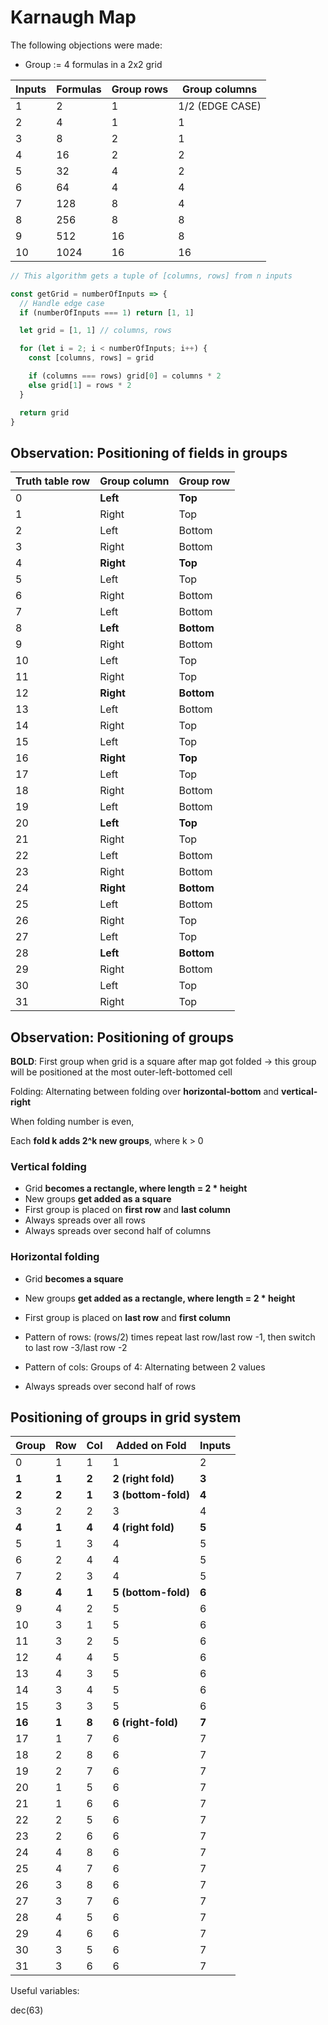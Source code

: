 # Karnaugh Map

The following objections were made:

* Group := 4 formulas in a 2x2 grid

| Inputs | Formulas | Group rows | Group columns   |
| ------ | -------- | ---------- | --------------- |
| 1      | 2        | 1          | 1/2 (EDGE CASE) |
| 2      | 4        | 1          | 1               |
| 3      | 8        | 2          | 1               |
| 4      | 16       | 2          | 2               |
| 5      | 32       | 4          | 2               |
| 6      | 64       | 4          | 4               |
| 7      | 128      | 8          | 4               |
| 8      | 256      | 8          | 8               |
| 9      | 512      | 16         | 8               |
| 10     | 1024     | 16         | 16              |

```js
// This algorithm gets a tuple of [columns, rows] from n inputs

const getGrid = numberOfInputs => {
  // Handle edge case
  if (numberOfInputs === 1) return [1, 1]

  let grid = [1, 1] // columns, rows

  for (let i = 2; i < numberOfInputs; i++) {
    const [columns, rows] = grid

    if (columns === rows) grid[0] = columns * 2
    else grid[1] = rows * 2
  }

  return grid
}
```



## Observation: Positioning of fields in groups

| Truth table row | Group column | Group row  |
| --------------- | ------------ | ---------- |
| 0               | **Left**     | **Top**    |
| 1               | Right        | Top        |
| 2               | Left         | Bottom     |
| 3               | Right        | Bottom     |
| 4               | **Right**    | **Top**    |
| 5               | Left         | Top        |
| 6               | Right        | Bottom     |
| 7               | Left         | Bottom     |
| 8               | **Left**     | **Bottom** |
| 9               | Right        | Bottom     |
| 10              | Left         | Top        |
| 11              | Right        | Top        |
| 12              | **Right**    | **Bottom** |
| 13              | Left         | Bottom     |
| 14              | Right        | Top        |
| 15              | Left         | Top        |
| 16              | **Right**    | **Top**    |
| 17              | Left         | Top        |
| 18              | Right        | Bottom     |
| 19              | Left         | Bottom     |
| 20              | **Left**     | **Top**    |
| 21              | Right        | Top        |
| 22              | Left         | Bottom     |
| 23              | Right        | Bottom     |
| 24              | **Right**    | **Bottom** |
| 25              | Left         | Bottom     |
| 26              | Right        | Top        |
| 27              | Left         | Top        |
| 28              | **Left**     | **Bottom** |
| 29              | Right        | Bottom     |
| 30              | Left         | Top        |
| 31              | Right        | Top        |

## Observation: Positioning of groups

**BOLD**: First group when grid is a square after map got folded -> this group will be positioned at the most outer-left-bottomed cell

Folding: Alternating between folding over **horizontal-bottom** and **vertical-right**

When folding number is even, 

Each **fold k adds 2^k new groups**, where k > 0



### Vertical folding

* Grid **becomes a rectangle, where length = 2 * height**
* New groups **get added as a square**
* First group is placed on **first row** and **last column**
* Always spreads over all rows
* Always spreads over second half of columns



### Horizontal folding

* Grid **becomes a square**

* New groups **get added as a rectangle, where length = 2 * height**

* First group is placed on **last row** and **first column**

* Pattern of rows: (rows/2) times repeat last row/last row -1, then switch to last row -3/last row -2

* Pattern of cols: Groups of 4: Alternating between 2 values

* Always spreads over second half of rows


## Positioning of groups in grid system

| Group  | Row   | Col   | Added on Fold       | Inputs |
| ------ | ----- | ----- | ------------------- | ------ |
| 0      | 1     | 1     | 1                   | 2      |
| **1**  | **1** | **2** | **2 (right fold)**  | **3**  |
| **2**  | **2** | **1** | **3 (bottom-fold)** | **4**  |
| 3      | 2     | 2     | 3                   | 4      |
| **4**  | **1** | **4** | **4 (right fold)**  | **5**  |
| 5      | 1     | 3     | 4                   | 5      |
| 6      | 2     | 4     | 4                   | 5      |
| 7      | 2     | 3     | 4                   | 5      |
| **8**  | **4** | **1** | **5 (bottom-fold)** | **6**  |
| 9      | 4     | 2     | 5                   | 6      |
| 10     | 3     | 1     | 5                   | 6      |
| 11     | 3     | 2     | 5                   | 6      |
| 12     | 4     | 4     | 5                   | 6      |
| 13     | 4     | 3     | 5                   | 6      |
| 14     | 3     | 4     | 5                   | 6      |
| 15     | 3     | 3     | 5                   | 6      |
| **16** | **1** | **8** | **6 (right-fold)**  | **7**  |
| 17     | 1     | 7     | 6                   | 7      |
| 18     | 2     | 8     | 6                   | 7      |
| 19     | 2     | 7     | 6                   | 7      |
| 20     | 1     | 5     | 6                   | 7      |
| 21     | 1     | 6     | 6                   | 7      |
| 22     | 2     | 5     | 6                   | 7      |
| 23     | 2     | 6     | 6                   | 7      |
| 24     | 4     | 8     | 6                   | 7      |
| 25     | 4     | 7     | 6                   | 7      |
| 26     | 3     | 8     | 6                   | 7      |
| 27     | 3     | 7     | 6                   | 7      |
| 28     | 4     | 5     | 6                   | 7      |
| 29     | 4     | 6     | 6                   | 7      |
| 30     | 3     | 5     | 6                   | 7      |
| 31     | 3     | 6     | 6                   | 7      |

Useful variables: 

dec(63)